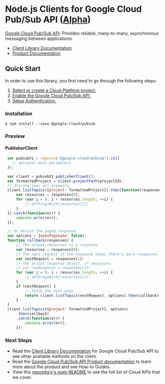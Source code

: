 # Node.js Clients for Google Cloud Pub/Sub API ([Alpha](https://github.com/GoogleCloudPlatform/google-cloud-node#versioning))

[Google Cloud Pub/Sub API][Product Documentation]: Provides reliable, many-to-many, asynchronous messaging between applications.

- [Client Library Documentation][]
- [Product Documentation][]

## Quick Start
In order to use this library, you first need to go through the following steps:

1. [Select or create a Cloud Platform project.](https://console.cloud.google.com/project)
2. [Enable the Google Cloud Pub/Sub API.](https://console.cloud.google.com/apis/api/pubsub)
3. [Setup Authentication.](https://googlecloudplatform.github.io/google-cloud-node/#/docs/google-cloud/master/guides/authentication)

### Installation
```
$ npm install --save @google-cloud/pubsub
```

### Preview
#### PublisherClient
```js
 var pubsubV1 = require('@google-cloud/pubsub').v1({
   // optional auth parameters.
 });

 var client = pubsubV1.publisherClient();
 var formattedProject = client.projectPath(projectId);
 // Iterate over all elements.
 client.listTopics({project: formattedProject}).then(function(responses) {
     var resources = responses[0];
     for (var i = 0; i < resources.length; ++i) {
         // doThingsWith(resources[i])
     }
 }).catch(function(err) {
     console.error(err);
 });

 // Or obtain the paged response.
 var options = {autoPaginate: false};
 function callback(responses) {
     // The actual resources in a response.
     var resources = responses[0];
     // The next request if the response shows there's more responses.
     var nextRequest = responses[1];
     // The actual response object, if necessary.
     // var rawResponse = responses[2];
     for (var i = 0; i < resources.length; ++i) {
         // doThingsWith(resources[i]);
     }
     if (nextRequest) {
         // Fetch the next page.
         return client.listTopics(nextRequest, options).then(callback);
     }
 }
 client.listTopics({project: formattedProject}, options)
     .then(callback)
     .catch(function(err) {
         console.error(err);
     });
```

### Next Steps
- Read the [Client Library Documentation][] for Google Cloud Pub/Sub API to see other available methods on the client.
- Read the [Google Cloud Pub/Sub API Product documentation][Product Documentation] to learn more about the product and see How-to Guides.
- View this [repository's main README](https://github.com/GoogleCloudPlatform/google-cloud-node/blob/master/README.md) to see the full list of Cloud APIs that we cover.

[Client Library Documentation]: https://googlecloudplatform.github.io/google-cloud-node/#/docs/pubsub
[Product Documentation]: https://cloud.google.com/pubsub